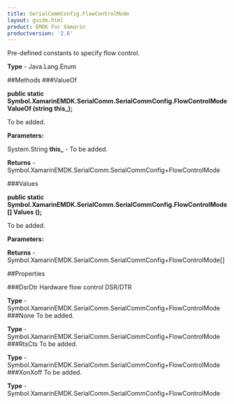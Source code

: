 ```yaml
---
title: SerialCommConfig.FlowControlMode
layout: guide.html
product: EMDK For Xamarin 
productversion: '2.6' 
---
```

Pre-defined constants to specify flow control.


**Type** - Java.Lang.Enum

##Methods
###ValueOf

**public static Symbol.XamarinEMDK.SerialComm.SerialCommConfig.FlowControlMode ValueOf (string this_);**

To be added.

**Parameters:**

System.String **this_**  - To be added.

**Returns** - Symbol.XamarinEMDK.SerialComm.SerialCommConfig+FlowControlMode

###Values

**public static Symbol.XamarinEMDK.SerialComm.SerialCommConfig.FlowControlMode[] Values ();**

To be added.

**Parameters:**

**Returns** - Symbol.XamarinEMDK.SerialComm.SerialCommConfig+FlowControlMode[]

##Properties

###DsrDtr
Hardware flow control DSR/DTR

**Type** - Symbol.XamarinEMDK.SerialComm.SerialCommConfig+FlowControlMode
###None
To be added.

**Type** - Symbol.XamarinEMDK.SerialComm.SerialCommConfig+FlowControlMode
###RtsCts
To be added.

**Type** - Symbol.XamarinEMDK.SerialComm.SerialCommConfig+FlowControlMode
###XonXoff
To be added.

**Type** - Symbol.XamarinEMDK.SerialComm.SerialCommConfig+FlowControlMode
